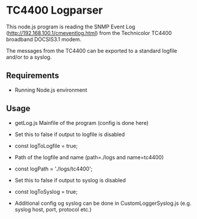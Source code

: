 # TC4400 Logparser
This node.js program is reading the SNMP Event Log (http://192.168.100.1/cmeventlog.html) from the Technicolor TC4400 broadband DOCSIS3.1 modem.

The messages from the TC4400 can be exported to a standard logfile and/or to a syslog.

## Requirements
* Running Node.js environment

## Usage
* getLog.js
Mainfile of the program (config is done here)

* Set this to false if output to logfile is disabled
* const logToLogfile = true;

* Path of the logfile and name (path=./logs and name=tc4400)
* const logPath = './logs/tc4400';

* Set this to false if output to syslog is disabled
* const logToSyslog = true;
* Additional config og syslog can be done in CustomLoggerSyslog.js (e.g. syslog host, port, protocol etc.)